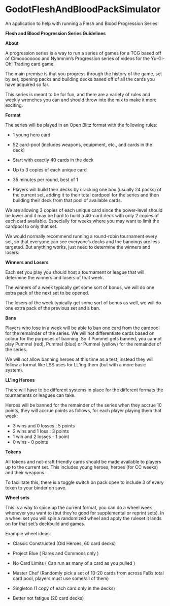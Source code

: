 # GodotFleshAndBloodPackSimulator

An application to help with running a Flesh and Blood Progression Series!

****Flesh and Blood Progression Series Guidelines****


**About**


A progression series is a way to run a series of games for a TCG based off of Cimoooooooo and Nyhmnim’s Progression series of videos for the Yu-Gi-Oh! Trading card game. 


The main premise is that you progress through the history of the game, set by set, opening packs and building decks based off of all the cards you have acquired so far.


This series is meant to be for fun, and there are a variety of rules and weekly wrenches you can and should throw into the mix to make it more exciting.


**Format**


The series will be played in an Open Blitz format with the following rules:

- 1 young hero card

- 52 card-pool (includes weapons, equipment, etc., and cards in the deck)

- Start with exactly 40 cards in the deck

- Up to 3 copies of each unique card

- 35 minutes per round, best of 1

- Players will build their decks by cracking one box (usually 24 packs) of the current set, adding it to their total cardpool for the series and then building their deck from that pool of available cards.

We are allowing 3 copies of each unique card since the power-level should be lower and it may be hard to build a 40-card deck with only 2 copies of each card available. Especially for weeks where you may want to limit the cardpool to only that set.

We would normally recommend running a round-robin tournament every set, so that everyone can see everyone’s decks and the bannings are less targeted. But anything works, just need to determine the winners and losers:


**Winners and Losers**


Each set you play you should host a tournament or league that will determine the winners and losers of that week.

The winners of a week typically get some sort of bonus, we will do one extra pack of the next set to be opened.

The losers of the week typically get some sort of bonus as well, we will do one extra pack of the previous set and a ban.


**Bans**


Players who lose in a week will be able to ban one card from the cardpool for the remainder of the series. We will not differentiate cards based on colour for the purposes of banning. So if Pummel gets banned, you cannot play Pummel (red), Pummel (blue) or Pummel (yellow) for the remainder of the series. 

We will not allow banning heroes at this time as a test, instead they will follow a format like LSS uses for LL’ing them (but with a more basic system).


**LL’ing Heroes**


There will have to be different systems in place for the different formats the tournaments or leagues can take. 


Heroes will be banned for the remainder of the series when they accrue 10 points, they will accrue points as follows, for each player playing them that week:
- 3 wins and 0 losses : 5 points
- 2 wins and 1 loss : 3 points
- 1 win and 2 losses - 1 point
- 0 wins - 0 points


**Tokens**


All tokens and not-draft friendly cards should be made available to players up to the current set. This includes young heroes, heroes (for CC weeks) and their weapons.. 

To facilitate this, there is a toggle switch on pack open to include 3 of every token to your binder on save.


**Wheel sets**


This is a way to spice up the current format, you can do a wheel week whenever you want to (but they’re good for supplemental or reprint sets). In a wheel set you will spin a randomized wheel and apply the ruleset it lands on for that set’s deckbuild and games.

Example wheel ideas:

- Classic Constructed (Old Heroes, 60 card decks)

- Project Blue ( Rares and Commons only )

- No Card Limits ( Can run as many of a card as you pulled )

- Master Chef (Randomly pick a set of 10-20 cards from across FaBs total card pool, players must use some/all of them)

- Singleton (1 copy of each card only in the decks)

- Better not fatigue (20 card decks)


